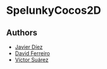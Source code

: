 # SpelunkyCocos2D

## Authors 
- [Javier Díez](https://github.com/javicodema)
- [David Ferreiro](https://github.com/rimorD)
- [Víctor Suárez](https://github.com/ByBordex)
